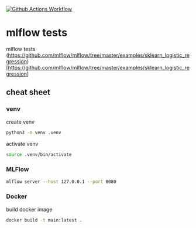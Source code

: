 [![Github Actions Workflow](https://github.com/DiogoCarapito/python_project_template/actions/workflows/main.yaml/badge.svg)](https://github.com/DiogoCarapito/mlflow_test/actions/workflows/main.yaml)

# mlflow tests
mlflow tests
(https://github.com/mlflow/mlflow/tree/master/examples/sklearn_logistic_regression)[https://github.com/mlflow/mlflow/tree/master/examples/sklearn_logistic_regression]

## cheat sheet

### venv
create venv
```bash
python3 -m venv .venv
```

activate venv
```bash
source .venv/bin/activate
```

### MLFlow
```bash
mlflow server --host 127.0.0.1 --port 8080
```

### Docker
build docker image
```bash
docker build -t main:latest .
```

